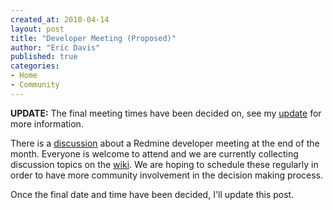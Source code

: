 ```yaml
---
created_at: 2010-04-14
layout: post
title: "Developer Meeting (Proposed)"
author: "Eric Davis"
published: true
categories:
- Home
- Community
---
```


**UPDATE:** The final meeting times have been decided on, see my [update](http://redmineblog.com/articles/developer-meeting-2010-04-30/) for more information.


There is a [discussion][] about a Redmine developer meeting at the end of the month.  Everyone is welcome to attend and we are currently collecting discussion topics on the [wiki][].  We are hoping to schedule these regularly in order to have more community involvement in the decision making process.

Once the final date and time have been decided, I'll update this post.

[discussion]: http://www.redmine.org/boards/1/topics/12826
[wiki]: http://www.redmine.org/wiki/redmine/DevMeetings
